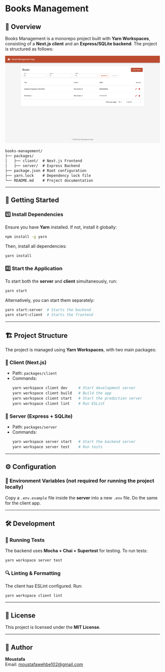# Books Management

## 📌 Overview
Books Management is a monorepo project built with **Yarn Workspaces**, consisting of a **Next.js client** and an **Express/SQLite backend**. The project is structured as follows:

![Books Management Preview](./home-page.png)

```
books-management/
├── packages/
│   ├── client/  # Next.js Frontend
│   ├── server/  # Express Backend
├── package.json # Root configuration
├── yarn.lock    # Dependency lock file
└── README.md    # Project documentation
```

---
## 🚀 Getting Started
### 1️⃣ Install Dependencies
Ensure you have **Yarn** installed. If not, install it globally:
```sh
npm install -g yarn
```
Then, install all dependencies:
```sh
yarn install
```

### 2️⃣ Start the Application
To start both the **server** and **client** simultaneously, run:
```sh
yarn start
```
Alternatively, you can start them separately:
```sh
yarn start:server  # Starts the backend
yarn start:client  # Starts the frontend
```

---
## 🏗️ Project Structure
The project is managed using **Yarn Workspaces**, with two main packages:

### 🔹 Client (Next.js)
- Path: `packages/client`
- Commands:
  ```sh
  yarn workspace client dev     # Start development server
  yarn workspace client build   # Build the app
  yarn workspace client start   # Start the production server
  yarn workspace client lint    # Run ESLint
  ```

### 🔹 Server (Express + SQLite)
- Path: `packages/server`
- Commands:
  ```sh
  yarn workspace server start   # Start the backend server
  yarn workspace server test    # Run tests
  ```

---
## ⚙️ Configuration
### 📜 Environment Variables (not required for running the project locally)
Copy a `.env.example` file inside the **server** into a new `.env` file. Do the same for the client app.

---
## 🛠️ Development
### 🧪 Running Tests
The backend uses **Mocha + Chai + Supertest** for testing. To run tests:
```sh
yarn workspace server test
```

### 🔍 Linting & Formatting
The client has ESLint configured. Run:
```sh
yarn workspace client lint
```

---
## 📄 License
This project is licensed under the **MIT License**.

---
## 👤 Author
**Moustafa**  
Email: moustafawehbe102@gmail.com

